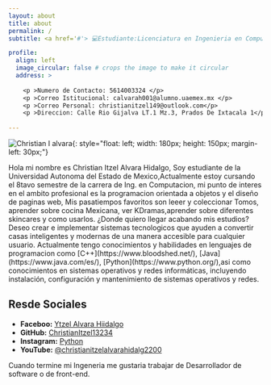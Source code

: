 ```yaml
---
layout: about
title: about
permalink: /
subtitle: <a href='#'> 💻Estudiante:Licenciatura en Ingenieria en Computaciòn 👩🏻‍💻</a>. UAEM VALLE DE MEXICO.

profile:
  align: left
  image_circular: false # crops the image to make it circular
  address: >
    
    <p >Numero de Contacto: 5614003324 </p>
    <p >Correo Istitucional: calvarah001@alumno.uaemex.mx </p>
    <p >Correo Personal: christianitzel149@outlook.com</p>
    <p >Direccion: Calle Rio Gijalva LT.1 Mz.3, Prados De Ixtacala 1</p>
   
---
```


![Christian I alvara](/ChristianItzel13234/assets/itzel.jpg){: style="float: left; width: 180px; height: 150px; margin-left: 30px;"}



<div style="float: left;"> Hola mi nombre es Christian Itzel Alvara Hidalgo, Soy estudiante de la Universidad Autonoma del Estado de Mexico,Actualmente estoy cursando el 8tavo semestre de la carrera de Ing. en Computacion, mi punto de interes en el ambito profesional es la programacion orientada a objetos y el diseño de paginas web, Mis pasatiempos favoritos son  leeer y coleccionar Tomos, aprender sobre cocina Mexicana, ver KDramas,aprender sobre diferentes skincares y como usarlos.
¿Donde quiero llegar acabando mis estudios? Deseo crear e implementar sistemas tecnologicos que ayuden a convertir casas inteligentes y modernas de una manera accesible para cualquier usuario.
Actualmente tengo conocimientos y habilidades en lenguajes de programacion como [C++](https://www.bloodshed.net/), [Java](https://www.java.com/es/), [Python](https://www.python.org/),asi como conocimientos en sistemas operativos y redes informáticas, incluyendo instalación, configuración y mantenimiento de sistemas operativos y redes.

## Resde Sociales
    
   - **Faceboo:** [Ytzel Alvara Hiidalgo](https://www.facebook.com/cristhianytzel.alvarahidalgo/) 
   - **GitHub:** [ChristianItzel13234](https://github.com/ChristianItzel13234)
   - **Instagram:** [Python](https://www.instagram.com/ytzel.a/?igshid=MzNlNGNkZWQ4Mg%3D%3D)
   - **YouTube:** [@christianitzelalvarahidalg2200](https://www.youtube.com/channel/UCe_d9CTCKosPseeRA9VbQ9Q)


Cuando termine mi Ingeneria me gustaria trabajar de Desarrollador de software o de front-end. 
</div>

